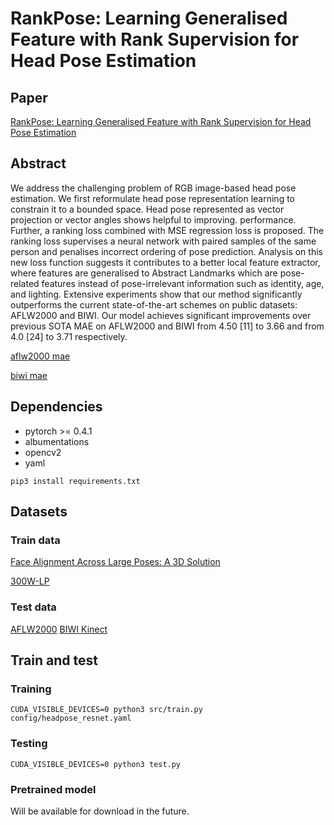 # RankPose: Learning Generalised Feature with Rank Supervision for Head Pose Estimation

## Paper
[RankPose: Learning Generalised Feature with Rank Supervision for Head Pose Estimation](https://arxiv.org/abs/2005.10984)

## Abstract
We address the challenging problem of RGB image-based head pose estimation. We first reformulate head pose representation learning to constrain it to a bounded space. Head pose represented as vector projection or vector angles shows helpful to improving. performance. Further, a ranking loss combined with MSE regression loss is proposed. The ranking loss supervises a neural network with paired samples of the same person and penalises incorrect ordering of pose prediction. Analysis on this new loss function suggests it contributes to a better local feature extractor, where features are generalised to Abstract Landmarks which are pose-related features instead of pose-irrelevant information such as identity, age, and lighting. Extensive experiments show that our method significantly outperforms the current state-of-the-art schemes on public datasets:  
AFLW2000 and BIWI. Our model achieves significant improvements over previous SOTA
MAE on AFLW2000 and BIWI from 4.50 [11] to 3.66 and from 4.0 [24] to 3.71 respectively. 

[aflw2000 mae](https://github.com/seathiefwang/RankPose/blob/master/assets/mae_comparison_on_aflw2000.png)

[biwi mae](https://github.com/seathiefwang/RankPose/blob/master/assets/mae_comparison_on_biwi.png)

## Dependencies

+ pytorch >= 0.4.1
+ albumentations
+ opencv2
+ yaml
~~~
pip3 install requirements.txt
~~~

## Datasets

### Train data
[Face Alignment Across Large Poses: A 3D Solution](http://www.cbsr.ia.ac.cn/users/xiangyuzhu/projects/3DDFA/main.htm)

[300W-LP](https://drive.google.com/file/d/0B7OEHD3T4eCkVGs0TkhUWFN6N1k/view?usp=sharing)

### Test data
[AFLW2000](http://www.cbsr.ia.ac.cn/users/xiangyuzhu/projects/3DDFA/Database/AFLW2000-3D.zip)
[BIWI Kinect](https://data.vision.ee.ethz.ch/cvl/gfanelli/head_pose/head_forest.html)

## Train and test

### Training
~~~
CUDA_VISIBLE_DEVICES=0 python3 src/train.py config/headpose_resnet.yaml
~~~

### Testing
~~~
CUDA_VISIBLE_DEVICES=0 python3 test.py
~~~

### Pretrained model
Will be available for download in the future.

